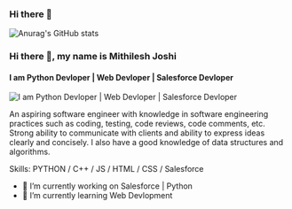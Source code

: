 ### Hi there 👋

![Anurag's GitHub stats](https://github-readme-stats.vercel.app/api?username=mithileshjoshi100&theme=dark&show_icons=true)

### Hi there 👋, my name is Mithilesh Joshi
#### I am Python Devloper | Web Devloper | Salesforce Devloper
![I am Python Devloper | Web Devloper | Salesforce Devloper](https://arturssmirnovs.github.io/github-profile-readme-generator/images/banner.png)

An aspiring software engineer with knowledge in software engineering practices such as coding, testing, code reviews, code comments, etc. Strong ability to communicate with clients and ability to express ideas clearly and concisely. I also have a good knowledge of data structures and algorithms.


Skills: PYTHON / C++ / JS / HTML / CSS / Salesforce

- 🔭 I’m currently working on Salesforce | Python 
- 🌱 I’m currently learning Web Devlopment 

<!--
**mithileshjoshi100/mithileshjoshi100** is a ✨ _special_ ✨ repository because its `README.md` (this file) appears on your GitHub profile.

Here are some ideas to get you started:

- 🔭 I’m currently working on ...
- 🌱 I’m currently learning ...
- 👯 I’m looking to collaborate on ...
- 🤔 I’m looking for help with ...
- 💬 Ask me about ...
- 📫 How to reach me: ...
- 😄 Pronouns: ...
- ⚡ Fun fact: ...
-->
